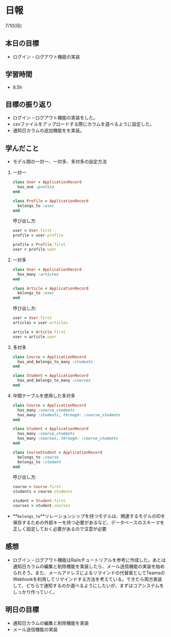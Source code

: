 # 日報

7/10(月)

## 本日の目標

- ログイン・ログアウト機能の実装

## 学習時間

- 8.5h

## 目標の振り返り

- ログイン・ログアウト機能の実装をした。
- csvファイルをアップロードする際にカラムを選べるように設定した。
- 通知日カラムの追加機能をを実装。

## 学んだこと

- モデル間の一対一、一対多、多対多の設定方法
1. 一対一
    
    ```ruby
    class User < ApplicationRecord
      has_one :profile
    end
    
    class Profile < ApplicationRecord
      belongs_to :user
    end
    ```
    
    呼び出し方:
    
    ```ruby
    user = User.first
    profile = user.profile
    
    profile = Profile.first
    user = profile.user
    ```
    
2. 一対多
    
    ```ruby
    class User < ApplicationRecord
      has_many :articles
    end
    
    class Article < ApplicationRecord
      belongs_to :user
    end
    ```
    
    呼び出し方:
    
    ```ruby
    user = User.first
    articles = user.articles
    
    article = Article.first
    user = article.user
    ```
    
3. 多対多
    
    ```ruby
    class Course < ApplicationRecord
      has_and_belongs_to_many :students
    end
    
    class Student < ApplicationRecord
      has_and_belongs_to_many :courses
    end
    ```
    
4. 中間テーブルを使用した多対多
    
    ```ruby
    class Course < ApplicationRecord
      has_many :course_students
      has_many :students, through: :course_students
    end
    
    class Student < ApplicationRecord
      has_many :course_students
      has_many :courses, through: :course_students
    end
    
    class CourseStudent < ApplicationRecord
      belongs_to :course
      belongs_to :student
    end
    ```
    
    呼び出し方:
    
    ```ruby
    course = Course.first
    students = course.students
    
    student = Student.first
    courses = student.courses
    ```
    
- **`belongs_to`**リレーションシップを持つモデルは、関連するモデルのIDを保存するための外部キーを持つ必要があるなど、データベースのスキーマを正しく設定しておく必要があるので注意が必要

## 感想

- ログイン・ログアウト機能はRailsチュートリアルを参考に作成した。あとは通知日カラムの編集と削除機能を実装したら、メール送信機能の実装を始められそう。また、メールアドレスによるリマインドの代替案としてTeamsのWebhookを利用してリマインドする方法を考えている。できたら両方実装して、どちらで通知するのか選べるようにしたいが、まずはコアシステムをしっかり作っていく。

## 明日の目標

- 通知日カラムの編集と削除機能を実装
- メール送信機能の実装

